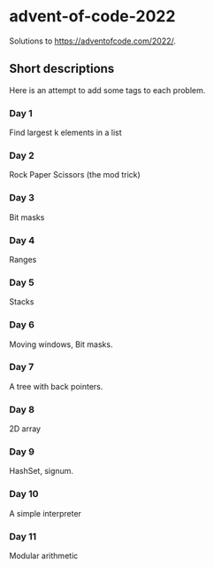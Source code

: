 # advent-of-code-2022

Solutions to <https://adventofcode.com/2022/>.

## Short descriptions

Here is an attempt to add some tags to each problem.

### Day 1

Find largest k elements in a list

### Day 2

Rock Paper Scissors (the mod trick)

### Day 3

Bit masks

### Day 4

Ranges

### Day 5

Stacks

### Day 6

Moving windows, Bit masks.

### Day 7

A tree with back pointers.

### Day 8

2D array

### Day 9

HashSet, signum.

### Day 10

A simple interpreter

### Day 11

Modular arithmetic
